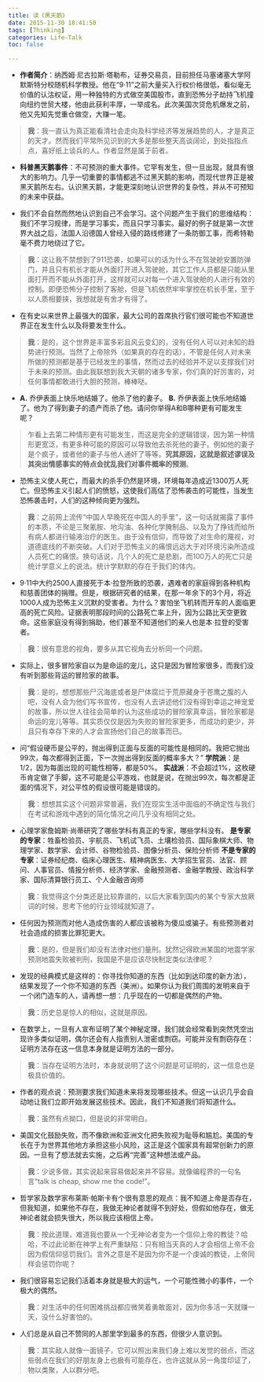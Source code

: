 ```yaml
---
title: 读《黑天鹅》
date: 2015-11-30 18:41:50
tags: [Thinking]
categories: Life-Talk
toc: false

---
```

* **作者简介**：纳西姆·尼古拉斯·塔勒布，证券交易员，目前担任马塞诸塞大学阿默斯特分校随机科学教授。他在“9·11”之前大量买入行权价格很低，看似毫无价值的认沽权证，用一种独特的方式做空美国股市，直到恐怖分子劫持飞机撞向纽约世贸大楼，他由此获利丰厚，一举成名。此次美国次贷危机爆发之前，他又先知先觉重仓做空，大赚一笔。

> **我**：我一直认为真正能看清社会走向及科学经济等发展趋势的人，才是真正的天才。然而我们平常所见识到的大多是那些整天高谈阔论，到处指指点点，喜好纸上谈兵的人。作者显然是属于前者。

* **科普黑天鹅事件**：不可预测的重大事件。它罕有发生，但一旦出现，就具有很大的影响力。几乎一切重要的事情都逃不过黑天鹅的影响，而现代世界正是被黑天鹅所左右。认识黑天鹅，才能更深刻地认识世界的复杂性，并从不可预知的未来中获益。

* 我们不会自然而然地认识到自己不会学习。这个问题产生于我们的思维结构：我们不学习规律，而是学习事实，而且只学习事实。最好的例子就是第一次世界大战之后，法国人沿德国人曾经入侵的路线修建了一条防御工事，而希特勒毫不费力地绕过了它。

> **我**：这让我不禁想到了911恐袭，如果可以的话为什么不在驾驶舱安置防弹门，并且只有机长才能从外面打开进入驾驶舱，其它工作人员都是只能从里面打开而不能从外面打开，这样就可以对每一个进入驾驶舱的人进行有效的控制。即便恐怖分子控制了客舱，但是飞机依然牢牢掌控在机长手里，至于以人质相要挟，我想就是有舍才有得了。

* 在有史以来世界上最强大的国家，最大公司的首席执行官们很可能也不知道世界正在发生什么以及将要发生什么。

> **我**：是的，这个世界是丰富多彩且风云变幻的，没有任何人可以对未知的趋势进行预测。当然了上帝除外（如果真的存在的话），不管是任何人对未来所做的预测都是基于已经发生的事情，然而过去的经验并不足以支撑我们对于未来的预测。由此我联想到我大天朝的诸多专家，你们真的好厉害的，对任何事情都敢进行大胆的预测，棒棒哒。

* **A.** 乔伊表面上快乐地结婚了。他杀了他的妻子。 **B.** 乔伊表面上快乐地结婚了。他为了得到妻子的遗产而杀了他。请问你举得A和B哪种更有可能发生呢？

> 乍看上去第二种情形更有可能发生，而这是完全的逻辑错误，因为第一种情形更宽泛，有更多种可能的原因可以导致他去杀死他的妻子。例如他的妻子是个疯子，或者他的妻子与他人通奸了等等。**究其原因，这就是叙述谬误及其突出情感事实的特点会扰乱我们对事件概率的预测**。

* 恐怖主义使人死亡，而最大的杀手仍然是环境，环境每年造成近1300万人死亡。但恐怖主义引起人们的愤怒，这使我们高估了恐怖袭击的可能性，当发生恐怖袭击时，人们的这种倾向更为强烈。

> **我**：之前网上流传“中国人早晚死在中国人的手里”，这一句话就揭露了事件的本质，不论是三聚氰胺、地沟油、各种化学腌制品、以及为了挣钱而给所有病人都进行输液治疗的医生。由于没有信仰，而导致了对生命的蔑视，对道德底线的不断突破。人们对于恐怖主义的痛恨远远大于对环境污染所造成人员死亡的痛恨。换句话说，几个人的死亡是悲剧，而100万人的死亡只是统计学意义上的说法。统计学默默的存在于我们的体内。

* 9·11中大约2500人直接死于本·拉登所致的恐袭，遇难者的家庭得到各种机构和慈善团体的捐赠。但是，根据研究者的结果，在那一年余下的3个月，将近1000人成为恐怖主义沉默的受害者。为什么？害怕坐飞机转而开车的人面临更高的死亡风险。证据表明那段时间的公路死亡率上升，因为公路比天空更致命。这些家庭没有得到捐助，他们甚至不知道他们的亲人也是本·拉登的受害者。

> **我**：很有意思的视角，要多从其它视角去分析同一个问题。

* 实际上，很多冒险家自以为是命运的宠儿，这只是因为冒险家很多，而我们没有听到那些背运的冒险家的故事。

> **我**：是的，想想那些尸沉海底或者是尸体腐烂于荒原藏身于苍鹰之腹的人吧，没有人会为他们写书宣传，也没有人去讲述他们没有得到幸运之神宠爱的故事，所以世人往往会简单的认为这些成功的冒险家真幸运，冒险家都是命运的宠儿等等。其实质仅仅是因为失败的冒险家更多，而成功的更少，并且只有幸存下来的人才会宣扬他们自己的故事而已。

* 问“假设硬币是公平的，抛出得到正面与反面的可能性是相同的。我把它抛出99次，每次都得到正面，下一次抛出得到反面的概率多大？”
**学院派**：是1/2，因为每面出现的可能性相等，都是50%。
**实战派**：不会超过1%，这枚硬币肯定做了手脚，这不可能是公平游戏，也就是说，在抛出99次，每次都是正面的情况下，对公平性的假设很可能是错误的。

> **我**：想想其实这个问题非常普遍，我们在现实生活中面临的不确定性与我们在考试和游戏中遇到的简化情况之间几乎没有相同之处。

* 心理学家詹姆斯·尚蒂研究了哪些学科有真正的专家，哪些学科没有。
**是专家的专家**：牲畜检验员、宇航员、飞机试飞员、土壤检验员、国际象棋大师、物理学家、数学家、会计师、谷物检验员、图像分析员、保险分析师
**不是专家的专家**：证券经纪商、临床心理医生、精神病医生、大学招生官员、法官、顾问、人事官员、情报分析师、经济学家、金融预测者、金融学教授、政治科学家、国际清算银行员工、个人金融咨询师

> **我**：我觉得这个分类还是比较靠谱的，以后大家看到国内的某个专家大放厥词的时候，思考下他的行业领域就知道了。

* 任何因为预测而对他人造成伤害的人都应该被称为傻瓜或骗子。有些预测者对社会造成的损害比罪犯更大。

> **我**：是的，但是我们却没有法律对他们量刑。犹然记得欧洲某国的地震学家预测地震失败被判刑，我国是不是应该尽快制定类似法律呢？

* 发现的经典模式是这样的：你寻找你知道的东西（比如到达印度的新方法），结果发现了一个你不知道的东西（美洲）。如果你认为我们周围的发明来自于一个闭门造车的人，请再想一想：几乎现在的一切都是偶然的产物。

> **我**：历史总是惊人的相似，这就是原因。

* 在数学上，一旦有人宣布证明了某个神秘定理，我们就会经常看到突然凭空出现许多类似证明，偶尔还会有人指责别人泄密或剽窃。可能并没有剽窃存在：证明方法存在这一信息本身就是证明方法的一部分。

> **我**：当存在证明方法时，本身就说明了这个问题是可证明的，这一信息也是极具价值的。

* 作者的观点说：预测要求我们知道未来将发现哪些技术。但这一认识几乎会自动地让我们立即开始发展这些技术。因此，我们不知道我们将知道什么。

> **我**：虽然有点拗口，但是说的非常明白。

* 美国文化鼓励失败，而不像欧洲和亚洲文化把失败视为耻辱和尴尬。美国的专长在于为世界其他地方承担这些小风险，这正是这个国家具有超常创新力的原因。一旦有了想法就去实施，之后再“完善”这种想法或产品。

> **我**：少说多做，其实说起来容易做起来并不容易。就像编程界的一句名言“talk is cheap, show me the code!”。

* 哲学家及数学家布莱斯·帕斯卡有个很有意思的观点：我不知道上帝是否存在，但我知道，如果他不存在，我做无神论者就得不到好处，但假如他存在，做无神论者就会损失很大，所以我应该相信上帝。

> **我**：按此道理，难道我也要从一个无神论者变为一个信仰上帝的教徒？哈哈，不过此论断在神学上有严重缺陷：只有相当天真的人才会相信上帝不会因为假信仰惩罚我们。言外之意是不是因为你不是一个虔诚的教徒，上帝同样会惩罚你呢？

* 我们很容易忘记我们活着本身就是极大的运气，一个可能性微小的事件，一个极大的偶然。

> **我**：对生活中的任何困难挑战都应微笑着勇敢面对，因为你多活一天就赚一天，没什么好害怕的。

* 人们总是从自己不赞同的人那里学到最多的东西，但很少人意识到。

> **我**：其实敌人就像一面镜子，它可以照出来我们身上难以发觉的弱点，而这些弱点在我们的好朋友身上也极有可能存在，也许这就从另一角度印证了，物以类聚，人以群分吧。
